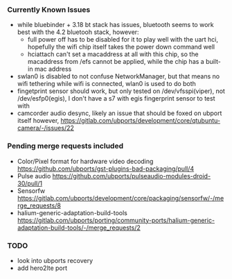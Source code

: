 ### Currently Known Issues
- while bluebinder + 3.18 bt stack has issues, bluetooth seems to work best with the 4.2 bluetooh stack, however:
	- full power off has to be disabled for it to play well with the uart hci, hopefully the wifi chip itself takes the power down command well
	- hciattach can't set a macaddress at all with this chip, so the macaddress from /efs cannot be applied, while the chip has a built-in mac address
- swlan0 is disabled to not confuse NetworkManager, but that means no wifi tethering while wifi is connected, wlan0 is used to do both
- fingetprint sensor should work, but only tested on /dev/vfsspi(viper), not /dev/esfp0(egis), I don't have a s7 with egis fingerprint sensor to test with
- camcorder audio desync, likely an issue that should be foxed on ubport itself however, https://gitlab.com/ubports/development/core/qtubuntu-camera/-/issues/22

### Pending merge requests included
- Color/Pixel format for hardware video decoding  https://github.com/ubports/gst-plugins-bad-packaging/pull/4
- Pulse audio https://github.com/ubports/pulseaudio-modules-droid-30/pull/1
- Sensorfw https://gitlab.com/ubports/development/core/packaging/sensorfw/-/merge_requests/8
- halium-generic-adaptation-build-tools https://gitlab.com/ubports/porting/community-ports/halium-generic-adaptation-build-tools/-/merge_requests/2

### TODO
- look into ubports recovery 
- add hero2lte port
